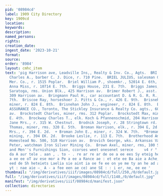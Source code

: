 ```yaml
---
pid: '08984cd'
label: 1909 City Directory
key: 1909cd
location: 
keywords: 
description: 
named_persons: 
rights: 
creation_date: 
ingest_date: '2023-10-21'
format: 
source: 
order: '8984'
layout: cmhc_item
text: 'pig Harrison ave, Leadville Ins,, Realty & Inv. Co., Agts.  BRI  Bridestone
  Charles A., barber C. J. Dice, r. 710 Pine.  BRIEL JULIUS, salesman G. Janowitz
  Mer. Co., r. 1515 Poplar.  Briel William P., shoemkr., 52014 E. 6th, r. 522 E. 6th.  Briggs
  Anna Miss, r. 10714 E. 7th.  Briggs House, 231 E. 7th.  Briggs James, bartdr. The
  Saratoga, rms. Union Blk., 425 Harrison av.  Brimer Robert J., asst. H. R. Shannon,
  309 Harrison av.  Bringmann Paul H., car accountant D. & R. G. R. R., r. 429 W.
  7th.  Briscoe Ray, horseshoer J. Pitts & Co., r. 426 E. 9th.  Brisnehan Edmund L.,
  miner, r. 824 E. 8th.  Brisnehan John J., engineer, r. 824 E. 8th.  BRITISH AMERICA
  ASSURANCE CO., Toronto, The Stickley Insurance & Realty Co. agts., 600 Harrison
  av.  Brockstedt Charles, miner, rms. 312 Poplar.  Brockstedt Max, mining, r. 209
  E. 4th.  Brockway Charles T., elk. Koch & Pfannenschmid, 204 Harrison av.  Brockway
  Jane Mrs., r. 315 W. Chestnut.  Brodnik Joseph, r. 28 Stringtown rd.  Brokenshire
  Thomas, miner, rms. 320 E. 5th.  Broman Harrison, elk., r. 394 E, 2d.  Broman Isaac
  Mrs., r. 394 E. 2d.  + Broman John E., miner, r. 324 W. 7th.  *Broman Oscar W.,
  mining, r. 394 EK. 2d.  Brooke Leslie, r. 113 E. 7th.  Brotherhood American Yeomen
  Homestead No. 586, 518 Harrison av.  Brovich George, wks. Arkansas Valley Smelter.  Brow
  Peter, watchman Iron Silver Mining Co.  Brown Axel, miner, rms, 100 S. Toledo av.  Clothing
  and Men''s Furnishings Sion, ccorses weet onesenet serece     v4 r ° =e boro a °°.
  da A aur tele . aan , . to - . re ar re ar de oe a ee ees Sy eteig het oe es Sa
  a ee ee oT av ese mor a Pe a ee a Rance ae : et ete ee Ba aie a Ache, Sb Sein, dich
  eed de Sh heteiets Laelia sie aint ia oe fe ee on ye me ty an he ad a a rd ou 7
  yt : nae aie —_ A - a fee een ae ce) ane SE : : i er, ne, ee ee '
thumbnail: "/img/derivatives/iiif/images/08984cd/full/250,/0/default.jpg"
full: "/img/derivatives/iiif/images/08984cd/full/1140,/0/default.jpg"
manifest: "/img/derivatives/iiif/08984cd/manifest.json"
collection: directories
---
```

